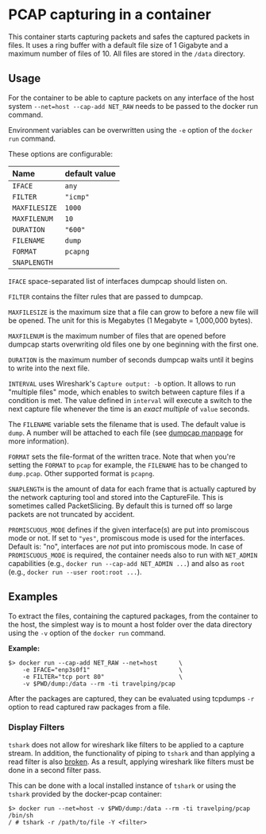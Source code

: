 # PCAP capturing in a container

This container starts capturing packets and safes the captured packets in
files. It uses a ring buffer with a default file size of 1 Gigabyte and a
maximum number of files of 10. All files are stored in the `/data` directory.

## Usage

For the container to be able to capture packets on any interface of the host
system `--net=host --cap-add NET_RAW` needs to be passed to the docker run command.

Environment variables can be overwritten using the `-e` option of the `docker
run` command.

These options are configurable:

| Name          | default value |
|:--------------|:--------------|
| `IFACE`       |         `any` |
| `FILTER`      |      `"icmp"` |
| `MAXFILESIZE` |        `1000` |
| `MAXFILENUM`  |          `10` |
| `DURATION`    |       `"600"` |
| `FILENAME`    |        `dump` |
| `FORMAT`      |      `pcapng` |
| `SNAPLENGTH`  | <deactivated> |

`IFACE` space-separated list of interfaces dumpcap should listen on.

`FILTER` contains the filter rules that are passed to dumpcap.

`MAXFILESIZE` is the maximum size that a file can grow to before a new file
will be opened. The unit for this is Megabytes (1 Megabyte = 1,000,000 bytes).

`MAXFILENUM` is the maximum number of files that are opened before dumpcap
starts overwriting old files one by one beginning with the first one.

`DURATION` is the maximum number of seconds dumpcap waits until it begins to
write into the next file.

`INTERVAL` uses Wireshark's `Capture output: -b` option. It allows to run
"multiple files" mode, which enables to switch between capture files if a
condition is met. The value defined in `interval` will execute a switch to the
next capture file whenever the time is an *exact multiple* of `value` seconds.

The `FILENAME` variable sets the filename that is used. The default value is
`dump`. A number will be attached to each file (see [dumpcap manpage][1] for more
information).

`FORMAT` sets the file-format of the written trace. Note that when you're
setting the `FORMAT` to `pcap` for example, the `FILENAME` has to be changed
to `dump.pcap`.  Other supported format is `pcapng`.

`SNAPLENGTH` is the amount of data for each frame that is actually captured by
the network capturing tool and stored into the CaptureFile. This is sometimes
called PacketSlicing.  By default this is turned off so large packets are not
truncated by accident.

`PROMISCUOUS_MODE` defines if the given interface(s) are put into promiscous
mode or not. If set to `"yes"`, promiscous mode is used for the interfaces.
Default is: "no", interfaces are _not_ put into promiscous mode.
In case of `PROMISCUOUS_MODE` is required, the container needs also to run
with `NET_ADMIN` capabilities (e.g., `docker run --cap-add NET_ADMIN ...`) and
also as `root` (e.g., `docker run --user root:root ...`).

## Examples

To extract the files, containing the captured packages, from the container to
the host, the simplest way is to mount a host folder over the data directory
using the `-v` option of the `docker run` command.

**Example:**

    $> docker run --cap-add NET_RAW --net=host      \
        -e IFACE="enp3s0f1"                         \
        -e FILTER="tcp port 80"                     \
        -v $PWD/dump:/data --rm -ti travelping/pcap

After the packages are captured, they can be evaluated using tcpdumps `-r`
option to read captured raw packages from a file.

### Display Filters

`tshark` does not allow for wireshark like filters to be applied to a capture
stream. In addition, the functionality of piping to `tshark` and than applying
a read filter is also [broken][2]. As a result, applying wireshark like
filters must be done in a second filter pass.

This can be done with a local installed instance of `tshark` or using the
`tshark` provided by the docker-pcap container:

    $> docker run --net=host -v $PWD/dump:/data --rm -ti travelping/pcap /bin/sh
    / # tshark -r /path/to/file -Y <filter>


[1]: https://www.wireshark.org/docs/man-pages/dumpcap.html
[2]: https://bugs.wireshark.org/bugzilla/show_bug.cgi?id=2234
